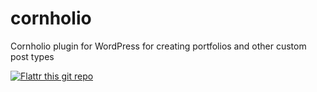cornholio
=========

Cornholio plugin for WordPress for creating portfolios and other custom post types

[![Flattr this git repo](http://api.flattr.com/button/flattr-badge-large.png)](https://flattr.com/submit/auto?user_id=podlec&url=https://github.com/kerabromsmu/cornholio&title=Cornholio&language=&tags=github&category=software)
